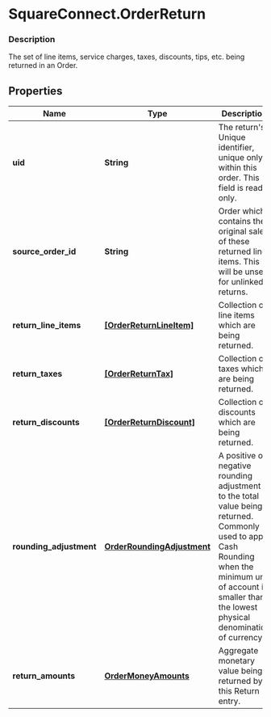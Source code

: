 # SquareConnect.OrderReturn

### Description

The set of line items, service charges, taxes, discounts, tips, etc. being returned in an Order.

## Properties
Name | Type | Description | Notes
------------ | ------------- | ------------- | -------------
**uid** | **String** | The return&#39;s Unique identifier, unique only within this order. This field is read-only. | [optional] 
**source_order_id** | **String** | Order which contains the original sale of these returned line items. This will be unset for unlinked returns. | [optional] 
**return_line_items** | [**[OrderReturnLineItem]**](OrderReturnLineItem.md) | Collection of line items which are being returned. | [optional] 
**return_taxes** | [**[OrderReturnTax]**](OrderReturnTax.md) | Collection of taxes which are being returned. | [optional] 
**return_discounts** | [**[OrderReturnDiscount]**](OrderReturnDiscount.md) | Collection of discounts which are being returned. | [optional] 
**rounding_adjustment** | [**OrderRoundingAdjustment**](OrderRoundingAdjustment.md) | A positive or negative rounding adjustment to the total value being returned. Commonly used to apply Cash Rounding when the minimum unit of account is smaller than the lowest physical denomination of currency. | [optional] 
**return_amounts** | [**OrderMoneyAmounts**](OrderMoneyAmounts.md) | Aggregate monetary value being returned by this Return entry. | [optional] 


